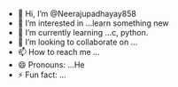 - 👋 Hi, I’m @Neerajupadhayay858
- 👀 I’m interested in ...learn something new 
- 🌱 I’m currently learning ...c, python.
- 💞️ I’m looking to collaborate on ...
- 📫 How to reach me ...
- 😄 Pronouns: ...He
- ⚡ Fun fact: ...

<!---
Neerajupadhayay858/Neerajupadhayay858 is a ✨ special ✨ repository because its `README.md` (this file) appears on your GitHub profile.
You can click the Preview link to take a look at your changes.
--->
